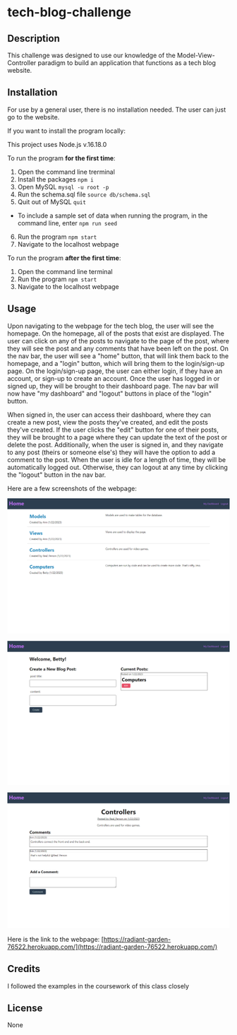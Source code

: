 # tech-blog-challenge

## Description
This challenge was designed to use our knowledge of the Model-View-Controller paradigm to build an application that functions as a tech blog website.

## Installation

For use by a general user, there is no installation needed. The user can just go to the website.

If you want to install the program locally:

This project uses Node.js v.16.18.0

To run the program **for the first time**:
1. Open the command line trerminal
2. Install the packages `npm i`
3. Open MySQL `mysql -u root -p`
4. Run the schema.sql file `source db/schema.sql`
5. Quit out of MySQL `quit`
- To include a sample set of data when running the program, in the command line, enter `npm run seed`
6. Run the program `npm start`
7. Navigate to the localhost webpage

To run the program **after the first time**:
1. Open the command line terminal
2. Run the program `npm start`
3. Navigate to the localhost webpage

## Usage

Upon navigating to the webpage for the tech blog, the user will see the homepage. On the homepage, all of the posts that exist are displayed. The user can click on any of the posts to navigate to the page of the post, where they will see the post and any comments that have been left on the post. On the nav bar, the user will see a "home" button, that will link them back to the homepage, and a "login" button, which will bring them to the login/sign-up page. On the login/sign-up page, the user can either login, if they have an account, or sign-up to create an account. Once the user has logged in or signed up, they will be brought to their dashboard page. The nav bar will now have "my dashboard" and "logout" buttons in place of the "login" button.

When signed in, the user can access their dashboard, where they can create a new post, view the posts they've created, and edit the posts they've created. If the user clicks the "edit" button for one of their posts, they will be brought to a page where they can update the text of the post or delete the post. Additionally, when the user is signed in, and they navigate to any post (theirs or someone else's) they will have the option to add a comment to the post. When the user is idle for a length of time, they will be automatically logged out. Otherwise, they can logout at any time by clicking the "logout" button in the nav bar.

Here are a few screenshots of the webpage: 

![homepage](/screenshots/tech-blog-challenge-home.png)

![dashboard](/screenshots/tech-blog-challenge-dashboard.png)

![post](/screenshots/tech-blog-challenge-post.png)

Here is the link to the webpage: [https://radiant-garden-76522.herokuapp.com/](https://radiant-garden-76522.herokuapp.com/)

## Credits

I followed the examples in the coursework of this class closely

## License

None
